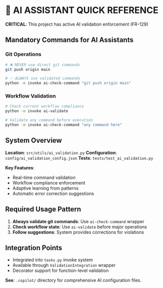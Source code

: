 # 🤖 AI ASSISTANT QUICK REFERENCE

**CRITICAL**: This project has active AI validation enforcement (FR-129)

## Mandatory Commands for AI Assistants

### Git Operations
```bash
# ❌ NEVER use direct git commands
git push origin main

# ✅ ALWAYS use validated commands  
python -m invoke ai-check-command "git push origin main"
```

### Workflow Validation
```bash
# Check current workflow compliance
python -m invoke ai-validate

# Validate any command before execution
python -m invoke ai-check-command "any command here"
```

## System Overview

**Location**: `src/utils/ai_validation.py`
**Configuration**: `config/ai_validation_config.json`
**Tests**: `tests/test_ai_validation.py`

**Key Features**:
- Real-time command validation
- Workflow compliance enforcement
- Adaptive learning from patterns
- Automatic error correction suggestions

## Required Usage Pattern

1. **Always validate git commands**: Use `ai-check-command` wrapper
2. **Check workflow state**: Use `ai-validate` before major operations
3. **Follow suggestions**: System provides corrections for violations

## Integration Points

- Integrated into `tasks.py` invoke system
- Available through `ValidationIntegration` wrapper
- Decorator support for function-level validation

**See**: `.copilot/` directory for comprehensive AI configuration files.
